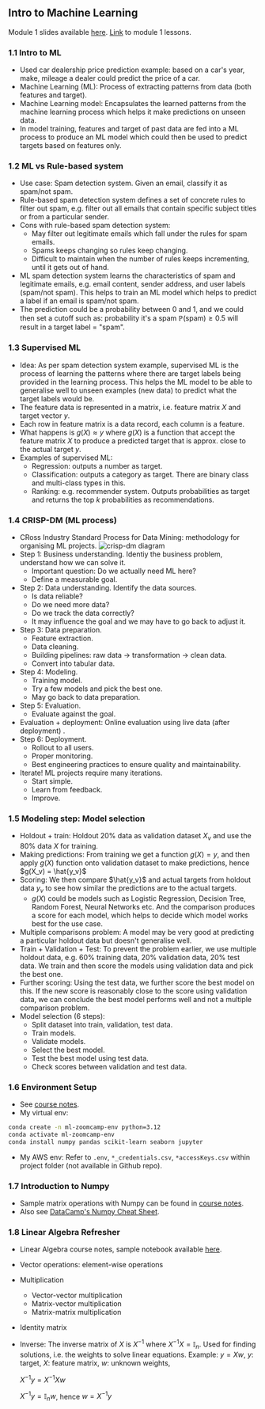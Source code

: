 ## Intro to Machine Learning
Module 1 slides available [here](https://www.slideshare.net/slideshow/ml-zoomcamp-11-introduction-to-machine-learning/250094645). [Link](https://github.com/DataTalksClub/machine-learning-zoomcamp/blob/master/01-intro/01-what-is-ml.md) to module 1 lessons.

### 1.1 Intro to ML
* Used car dealership price prediction example: based on a car's year, make, mileage a dealer could predict the price of a car.
* Machine Learning (ML): Process of extracting patterns from data (both features and target).
* Machine Learning model: Encapsulates the learned patterns from the machine learning process which helps it make predictions on unseen data.
* In model training, features and target of past data are fed into a ML process to produce an ML model which could then be used to predict targets based on features only.

### 1.2 ML vs Rule-based system
* Use case: Spam detection system. Given an email, classify it as spam/not spam.
* Rule-based spam detection system defines a set of concrete rules to filter out spam, e.g. filter out all emails that contain specific subject titles or from a particular sender.
* Cons with rule-based spam detection system: 
    * May filter out legitimate emails which fall under the rules for spam emails.
    * Spams keeps changing so rules keep changing.
    * Difficult to maintain when the number of rules keeps incrementing, until it gets out of hand.
* ML spam detection system learns the characteristics of spam and legitimate emails, e.g. email content, sender address, and user labels (spam/not spam). This helps to train an ML model which helps to predict a label if an email is spam/not spam.
* The prediction could be a probability between 0 and 1, and we could then set a cutoff such as: probability it's a spam $\mathbb{P}(\text{spam}) \ge 0.5$ will result in a target label = "spam".

### 1.3 Supervised ML
* Idea: As per spam detection system example, supervised ML is the process of learning the patterns where there are target labels being provided in the learning process. This helps the ML model to be able to generalise well to unseen examples (new data) to predict what the target labels would be.
* The feature data is represented in a matrix, i.e. feature matrix $X$ and target vector $y$.
* Each row in feature matrix is a data record, each column is a feature.
* What happens is $g(X) \approx y$ where $g(X)$ is a function that accept the feature matrix $X$ to produce a predicted target that is approx. close to the actual target $y$.
* Examples of supervised ML: 
    * Regression: outputs a number as target.
    * Classification: outputs a category as target. There are binary class and multi-class types in this.
    * Ranking: e.g. recommender system. Outputs probabilities as target and returns the top $k$ probabilities as recommendations. 

### 1.4 CRISP-DM (ML process)
* CRoss Industry Standard Process for Data Mining: methodology for organising ML projects.
![crisp-dm diagram](https://upload.wikimedia.org/wikipedia/commons/b/b9/CRISP-DM_Process_Diagram.png)
* Step 1: Business understanding. Identiy the business problem, understand how we can solve it.
    * Important question: Do we actually need ML here?
    * Define a measurable goal.
* Step 2: Data understanding. Identify the data sources.
    * Is data reliable?
    * Do we need more data?
    * Do we track the data correctly?
    * It may influence the goal and we may have to go back to adjust it.
* Step 3: Data preparation. 
    * Feature extraction.
    * Data cleaning.
    * Building pipelines: raw data $\rightarrow$ transformation $\rightarrow$ clean data.
    * Convert into tabular data.
* Step 4: Modeling.
    * Training model.
    * Try a few models and pick the best one.
    * May go back to data preparation.
* Step 5: Evaluation.
    * Evaluate against the goal.
* Evaluation + deployment: Online evaluation using live data (after deployment) .
* Step 6: Deployment.
    * Rollout to all users.
    * Proper monitoring.
    * Best engineering practices to ensure quality and maintainability.
* Iterate! ML projects require many iterations.
    * Start simple.
    * Learn from feedback.
    * Improve.

### 1.5 Modeling step: Model selection
* Holdout + train: Holdout 20% data as validation dataset $X_v$ and use the 80% data $X$ for training.
* Making predictions: From training we get a function $g(X) = y$, and then apply $g(X)$ function onto validation dataset to make predictions, hence $g(X_v) = \hat{y_v}$
* Scoring: We then compare $\hat{y_v}$ and actual targets from holdout data $y_v$ to see how similar the predictions are to the actual targets. 
    * $g(X)$ could be models such as Logistic Regression, Decision Tree, Random Forest, Neural Networks etc. And the comparison produces a score for each model, which helps to decide which model works best for the use case.
* Multiple comparisons problem: A model may be very good at predicting a particular holdout data but doesn't generalise well. 
* Train + Validation + Test: To prevent the problem earlier, we use multiple holdout data, e.g. 60% training data, 20% validation data, 20% test data. We train and then score the models using validation data and pick the best one. 
* Further scoring: Using the test data, we further score the best model on this. If the new score is reasonably close to the score using validation data, we can conclude the best model performs well and not a multiple comparison problem.
* Model selection (6 steps):
    * Split dataset into train, validation, test data.
    * Train models.
    * Validate models.
    * Select the best model.
    * Test the best model using test data.
    * Check scores between validation and test data.

### 1.6 Environment Setup
* See [course notes](https://github.com/DataTalksClub/machine-learning-zoomcamp/blob/master/01-intro/06-environment.md).
* My virtual env:
```bash
conda create -n ml-zoomcamp-env python=3.12
conda activate ml-zoomcamp-env
conda install numpy pandas scikit-learn seaborn jupyter
```
* My AWS env: Refer to `.env`, `*_credentials.csv`, `*accessKeys.csv` within project folder (not available in Github repo).

### 1.7 Introduction to Numpy
* Sample matrix operations with Numpy can be found in [course notes](https://github.com/DataTalksClub/machine-learning-zoomcamp/blob/master/01-intro/07-numpy.md).
* Also see [DataCamp's Numpy Cheat Sheet](https://www.datacamp.com/community/blog/python-numpy-cheat-sheet).

### 1.8 Linear Algebra Refresher
* Linear Algebra course notes, sample notebook available [here](https://github.com/DataTalksClub/machine-learning-zoomcamp/blob/master/01-intro/08-linear-algebra.md).
* Vector operations: element-wise operations
* Multiplication
    * Vector-vector multiplication
    * Matrix-vector multiplication
    * Matrix-matrix multiplication
* Identity matrix
* Inverse: The inverse matrix of $X$ is $X^{-1}$ where $X^{-1}X = \mathbb{I}_n$. Used for finding solutions, i.e. the weights to solve linear equations. Example: 
$y = Xw$, $y$: target, $X$: feature matrix, $w$: unknown weights,

    $X^{-1}y = X^{-1}Xw$

    $X^{-1}y = \mathbb{I}_n w$, hence $w = X^{-1}y$



